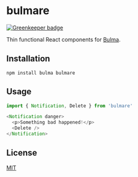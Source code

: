 # bulmare

[![Greenkeeper badge](https://badges.greenkeeper.io/goto-bus-stop/bulmare.svg)](https://greenkeeper.io/)

Thin functional React components for [Bulma][].

## Installation

```shell
npm install bulma bulmare
```

## Usage

```js
import { Notification, Delete } from 'bulmare'

<Notification danger>
  <p>Something bad happened!</p>
  <Delete />
</Notification>
```

## License

[MIT][]

[Bulma]: http://bulma.io
[MIT]: ./LICENSE
